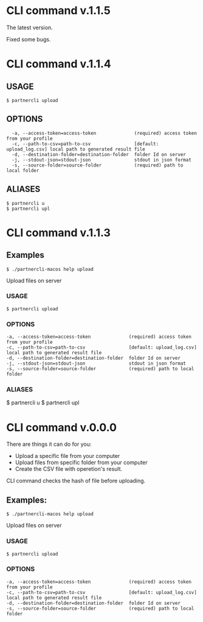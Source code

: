 # CLI command v.1.1.5

The latest version.

Fixed some bugs.

# CLI command v.1.1.4

## USAGE
    $ partnercli upload

## OPTIONS
      -a, --access-token=access-token              (required) access token from your profile
      -c, --path-to-csv=path-to-csv                [default: upload_log.csv] local path to generated result file
      -d, --destination-folder=destination-folder  folder Id on server
      -j, --stdout-json=stdout-json                stdout in json format
      -s, --source-folder=source-folder            (required) path to local folder

## ALIASES
    $ partnercli u
    $ partnercli upl

# CLI command v.1.1.3

## Examples
    $ ./partnercli-macos help upload

Upload files on server

### USAGE
    $ partnercli upload

### OPTIONS
    -a, --access-token=access-token              (required) access token from your profile
    -c, --path-to-csv=path-to-csv                [default: upload_log.csv] local path to generated result file
    -d, --destination-folder=destination-folder  folder Id on server
    -j, --stdout-json=stdout-json                stdout in json format
    -s, --source-folder=source-folder            (required) path to local folder

### ALIASES
  $ partnercli u
  $ partnercli upl

# CLI command v.0.0.0

There are things it can do for you:
- Upload a specific file from your computer
- Upload files from specific folder from your computer
- Create the CSV file with operetion's result.

CLI command checks the hash of file before uploading.


## Examples:

    $ ./partnercli-macos help upload

Upload files on server

### USAGE
    $ partnercli upload

### OPTIONS

    -a, --access-token=access-token              (required) access token from your profile
    -c, --path-to-csv=path-to-csv                [default: upload_log.csv] local path to generated result file
    -d, --destination-folder=destination-folder  folder Id on server
    -s, --source-folder=source-folder            (required) path to local folder
